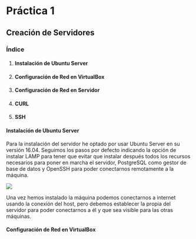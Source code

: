 # Práctica 1

## Creación de Servidores

### Índice

1. #### Instalación de Ubuntu Server

2. #### Configuración de Red en VirtualBox

3. #### Configuración de Red en Servidor

4. #### CURL

5. #### SSH



#### Instalación de Ubuntu Server

Para la instalación del servidor he optado por usar Ubuntu Server en su versión 16.04. Seguimos los pasos por defecto indicando la opción de instalar LAMP para tener que evitar que instalar después todos los recursos necesarios para poner en marcha el servidor, PostgreSQL como gestor de base de datos y OpenSSH para poder conectarnos remotamente a la máquina.

![](D:\Mega\Dropbox\UGR\2C\SWAP\P1\lamp.jpg)

Una vez hemos instalado la máquina podemos conectarnos a internet usando la conexión del host, pero debemos establecer la propia del servidor para poder conectarnos a él y que sea visible para las otras máquinas.

#### Configuración de Red en VirtualBox

#### 